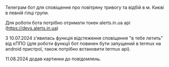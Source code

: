 Телеграм бот для сповіщення про повітряну тривогу та відбій в м. Києві в певній гілці групи.

Для роботи бота потрібно отримати токен alerts.in.ua api (https://devs.alerts.in.ua)

З 10.07.2024 з'явилась функція відстеження сповіщення "в тебе летить" від єППО (для роботи функції бот повинен бути запущений в termux на android пристрої, також потрібно встановити termux api).

11.08.2024 додав картинки до повідомлень.
